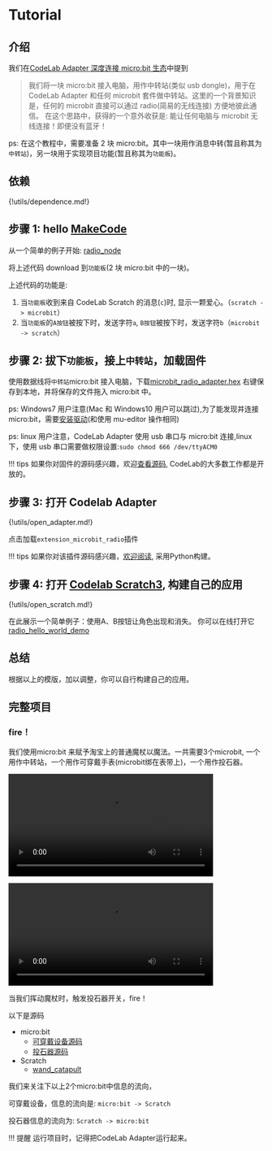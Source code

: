 # Tutorial

## 介绍

我们在[CodeLab Adapter 深度连接 micro:bit 生态](https://www.codelab.club/blog/codelab-adapter-microbit-deep-connect/)中提到

> 我们将一块 micro:bit 接入电脑，用作中转站(类似 usb dongle)，用于在 CodeLab Adapter 和任何 microbit 套件做中转站。这里的一个背景知识是，任何的 microbit 直接可以通过 radio(简易的无线连接) 方便地彼此通信。
> 在这个思路中，获得的一个意外收获是: 能让任何电脑与 microbit 无线连接！即便没有蓝牙！

ps: 在这个教程中，需要准备 2 块 micro:bit。其中一块用作消息中转(暂且称其为`中转站`)，另一块用于实现项目功能(暂且称其为`功能板`)。

## 依赖

{!utils/dependence.md!}

## 步骤 1: hello [MakeCode](https://makecode.microbit.org/#editor)

从一个简单的例子开始: [radio_node](https://makecode.microbit.org/_VawLpzCesgKa)

将上述代码 download 到`功能板`(2 块 micro:bit 中的一块)。

上述代码的功能是:

1. 当`功能板`收到来自 CodeLab Scratch 的消息(`c`)时, 显示一颗爱心。（`scratch -> microbit`）
2. 当`功能板`的`A按钮`被按下时，发送字符`a`, `B按钮`被按下时，发送字符`b`（`microbit -> scratch`）

## 步骤 2: 拔下`功能板`，接上`中转站`，加载固件


使用数据线将`中转站`micro:bit 接入电脑，下载<a href="/hex/microbit_radio_adapter.hex" target="_blank">microbit_radio_adapter.hex</a> 右键保存到本地，并将保存的文件拖入 micro:bit 中。

ps: Windows7 用户注意(Mac 和 Windows10 用户可以跳过),为了能发现并连接 micro:bit，需要[安装驱动](/img/mbedWinSerial_16466.exe)(和使用 mu-editor 操作相同)

ps: linux 用户注意，CodeLab Adapter 使用 usb 串口与 micro:bit 连接,linux 下，使用 usb 串口需要做权限设置:`sudo chmod 666 /dev/ttyACM0`

!!! tips
    如果你对固件的源码感兴趣，欢迎[查看源码](https://makecode.microbit.org/_EL20Rp98pHAg), CodeLab的大多数工作都是开放的。

## 步骤 3: 打开 Codelab Adapter

{!utils/open_adapter.md!}

点击加载`extension_microbit_radio`插件

!!! tips
    如果你对该插件源码感兴趣，[欢迎阅读](https://github.com/CodeLabClub/codelab_adapter_extensions/blob/master/extensions_v2/extension_microbit_radio.py), 采用Python构建。

## 步骤 4: 打开 [Codelab Scratch3](https://scratch3.codelab.club/), 构建自己的应用

{!utils/open_scratch.md!}

在此展示一个简单例子：使用A、B按钮让角色出现和消失。 你可以在线打开它[radio_hello_world_demo](https://scratch3v2.codelab.club/?sb3url=https://adapter.codelab.club/sb3/radio_hello_world_demo.sb3)

## 总结
根据以上的模版，加以调整，你可以自行构建自己的应用。


## 完整项目
### fire！
我们使用micro:bit 来赋予淘宝上的普通魔杖以魔法。一共需要3个microbit, 一个用作中转站，一个用作可穿戴手表(microbit绑在表带上)，一个用作投石器。

<video width=80% src="https://www.codelab.club/img/wand_catapult_demo.mp4" controls="controls"></video>

<video width=80% src="https://www.codelab.club/img/wand_catapult.mp4" controls="controls"></video>

当我们挥动魔杖时，触发投石器开关，fire！

以下是源码

*  micro:bit
    *  [可穿戴设备源码](https://makecode.microbit.org/_aVqEWK9DXbPR)
    *  [投石器源码](https://makecode.microbit.org/_3iAWv86hVHL9)
*  Scratch
    *  [wand_catapult](https://scratch3v2.codelab.club/?sb3url=https://adapter.codelab.club/sb3/wand_catapult.sb3)


我们来关注下以上2个micro:bit中信息的流向，

可穿戴设备，信息的流向是: `micro:bit -> Scratch`

投石器信息的流向为: `Scratch -> micro:bit`

!!! 提醒
    运行项目时，记得把CodeLab Adapter运行起来。